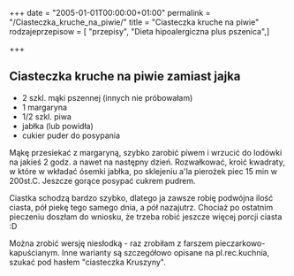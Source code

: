 +++
date = "2005-01-01T00:00:00+01:00"
permalink = "/Ciasteczka_kruche_na_piwie/"
title = "Ciasteczka kruche na piwie"
rodzajeprzepisow = [ "przepisy", "Dieta hipoalergiczna plus pszenica",]

+++

Ciasteczka kruche na piwie zamiast jajka
----------------------------------------

-   2 szkl. mąki pszennej (innych nie próbowałam)
-   1 margaryna
-   1/2 szkl. piwa
-   jabłka (lub powidła)
-   cukier puder do posypania

Mąkę przesiekać z margaryną, szybko zarobić piwem i wrzucić do lodówki na jakieś 2 godz. a nawet na następny dzień. Rozwałkować, kroić kwadraty, w które w wkładać ósemki jabłka, po sklejeniu a'la pierożek piec 15 min w 200st.C. Jeszcze gorące posypać cukrem pudrem.

Ciastka schodzą bardzo szybko, dlatego ja zawsze robię podwójna ilość ciasta, pół piekę tego samego dnia, a pół nazajutrz. Chociaż po ostatnim pieczeniu doszłam do wniosku, że trzeba robić jeszcze więcej porcji ciasta :D

Można zrobić wersję niesłodką - raz zrobiłam z farszem pieczarkowo-kapuścianym. Inne warianty są szczegółowo opisane na pl.rec.kuchnia, szukać pod hasłem "ciasteczka Kruszyny".
